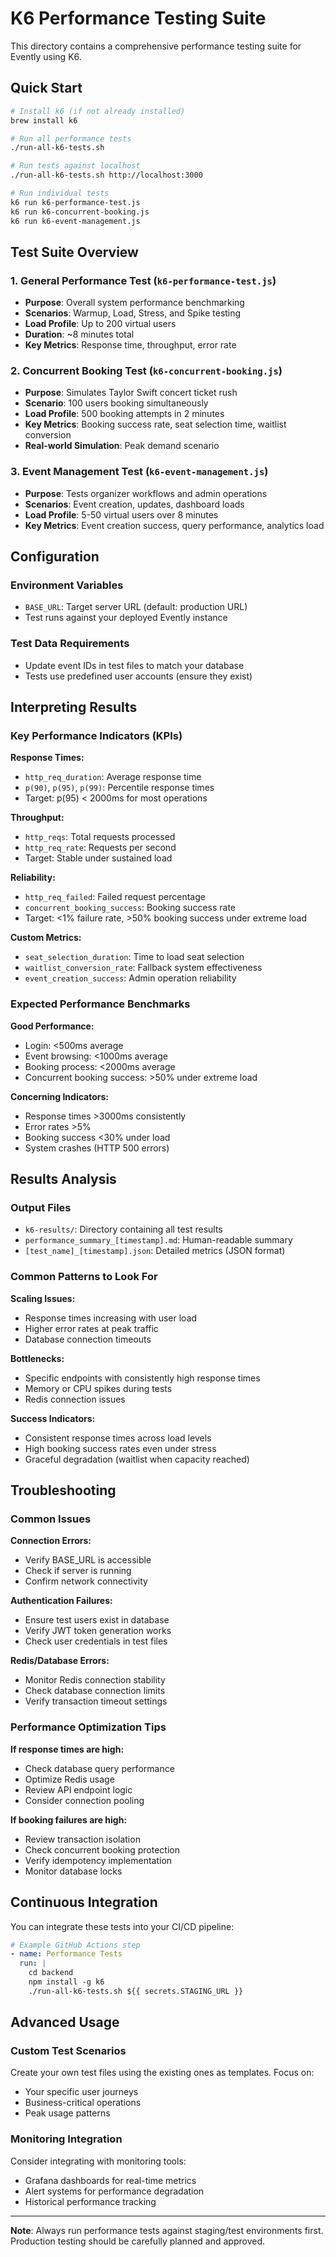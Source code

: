 # K6 Performance Testing Suite

This directory contains a comprehensive performance testing suite for Evently using K6.

## Quick Start

```bash
# Install k6 (if not already installed)
brew install k6

# Run all performance tests
./run-all-k6-tests.sh

# Run tests against localhost
./run-all-k6-tests.sh http://localhost:3000

# Run individual tests
k6 run k6-performance-test.js
k6 run k6-concurrent-booking.js
k6 run k6-event-management.js
```

## Test Suite Overview

### 1. General Performance Test (`k6-performance-test.js`)
- **Purpose**: Overall system performance benchmarking
- **Scenarios**: Warmup, Load, Stress, and Spike testing
- **Load Profile**: Up to 200 virtual users
- **Duration**: ~8 minutes total
- **Key Metrics**: Response time, throughput, error rate

### 2. Concurrent Booking Test (`k6-concurrent-booking.js`)
- **Purpose**: Simulates Taylor Swift concert ticket rush
- **Scenario**: 100 users booking simultaneously
- **Load Profile**: 500 booking attempts in 2 minutes
- **Key Metrics**: Booking success rate, seat selection time, waitlist conversion
- **Real-world Simulation**: Peak demand scenario

### 3. Event Management Test (`k6-event-management.js`)
- **Purpose**: Tests organizer workflows and admin operations
- **Scenarios**: Event creation, updates, dashboard loads
- **Load Profile**: 5-50 virtual users over 8 minutes
- **Key Metrics**: Event creation success, query performance, analytics load

## Configuration

### Environment Variables
- `BASE_URL`: Target server URL (default: production URL)
- Test runs against your deployed Evently instance

### Test Data Requirements
- Update event IDs in test files to match your database
- Tests use predefined user accounts (ensure they exist)

## Interpreting Results

### Key Performance Indicators (KPIs)

**Response Times:**
- `http_req_duration`: Average response time
- `p(90)`, `p(95)`, `p(99)`: Percentile response times
- Target: p(95) < 2000ms for most operations

**Throughput:**
- `http_reqs`: Total requests processed
- `http_req_rate`: Requests per second
- Target: Stable under sustained load

**Reliability:**
- `http_req_failed`: Failed request percentage
- `concurrent_booking_success`: Booking success rate
- Target: <1% failure rate, >50% booking success under extreme load

**Custom Metrics:**
- `seat_selection_duration`: Time to load seat selection
- `waitlist_conversion_rate`: Fallback system effectiveness
- `event_creation_success`: Admin operation reliability

### Expected Performance Benchmarks

**Good Performance:**
- Login: <500ms average
- Event browsing: <1000ms average
- Booking process: <2000ms average
- Concurrent booking success: >50% under extreme load

**Concerning Indicators:**
- Response times >3000ms consistently
- Error rates >5%
- Booking success <30% under load
- System crashes (HTTP 500 errors)

## Results Analysis

### Output Files
- `k6-results/`: Directory containing all test results
- `performance_summary_[timestamp].md`: Human-readable summary
- `[test_name]_[timestamp].json`: Detailed metrics (JSON format)

### Common Patterns to Look For

**Scaling Issues:**
- Response times increasing with user load
- Higher error rates at peak traffic
- Database connection timeouts

**Bottlenecks:**
- Specific endpoints with consistently high response times
- Memory or CPU spikes during tests
- Redis connection issues

**Success Indicators:**
- Consistent response times across load levels
- High booking success rates even under stress
- Graceful degradation (waitlist when capacity reached)

## Troubleshooting

### Common Issues

**Connection Errors:**
- Verify BASE_URL is accessible
- Check if server is running
- Confirm network connectivity

**Authentication Failures:**
- Ensure test users exist in database
- Verify JWT token generation works
- Check user credentials in test files

**Redis/Database Errors:**
- Monitor Redis connection stability
- Check database connection limits
- Verify transaction timeout settings

### Performance Optimization Tips

**If response times are high:**
- Check database query performance
- Optimize Redis usage
- Review API endpoint logic
- Consider connection pooling

**If booking failures are high:**
- Review transaction isolation
- Check concurrent booking protection
- Verify idempotency implementation
- Monitor database locks

## Continuous Integration

You can integrate these tests into your CI/CD pipeline:

```yaml
# Example GitHub Actions step
- name: Performance Tests
  run: |
    cd backend
    npm install -g k6
    ./run-all-k6-tests.sh ${{ secrets.STAGING_URL }}
```

## Advanced Usage

### Custom Test Scenarios
Create your own test files using the existing ones as templates. Focus on:
- Your specific user journeys
- Business-critical operations
- Peak usage patterns

### Monitoring Integration
Consider integrating with monitoring tools:
- Grafana dashboards for real-time metrics
- Alert systems for performance degradation
- Historical performance tracking

---

**Note**: Always run performance tests against staging/test environments first. Production testing should be carefully planned and approved.
